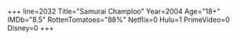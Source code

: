 +++
line=2032
Title="Samurai Champloo"
Year=2004
Age="18+"
IMDb="8.5"
RottenTomatoes="88%"
Netflix=0
Hulu=1
PrimeVideo=0
Disney=0
+++

